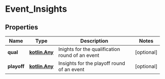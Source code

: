 
# Event_Insights

## Properties
Name | Type | Description | Notes
------------ | ------------- | ------------- | -------------
**qual** | [**kotlin.Any**](kotlin.Any.md) | Inights for the qualification round of an event |  [optional]
**playoff** | [**kotlin.Any**](kotlin.Any.md) | Insights for the playoff round of an event |  [optional]



